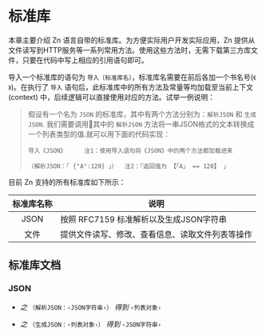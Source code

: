 # 标准库

本章主要介绍 Zn 语言自带的标准库。为方便实际用户开发实际应用，Zn 提供从文件读写到HTTP服务等一系列常用方法。使用这些方法时，无需下载第三方库文件，只要在代码中写上相应的引用语句即可。

导入一个标准库的语句为 `导入〔标准库名〕`，标准库名需要在前后各加一个书名号(`《 》`)。在执行了 `导入` 语句后，此标准库中的所有方法及常量等均加载至当前上下文 (context) 中，后续逻辑可以直接使用对应的方法。试举一例说明：

> 假设有一个名为 `JSON` 的标准库，其中有两个方法分别为：`解析JSON` 和 `生成JSON`. 我们需要调用其中的 `解析JSON` 方法将一串JSON格式的文本转换成一个列表类型的值.就可以用下面的代码实现：
> ```zn
> 导入《JSON》     注1：使用导入语句将《JSON》中的两个方法都加载进来
> 
> （解析JSON：「 {"A":120} 」）  注2：「返回值为 【「A」 == 120】 」
> ```
>

目前 Zn 支持的所有标准库如下所示：

| 标准库名称 |   说明   |
|:----------:|-------------|
| JSON | 按照 RFC7159 标准解析以及生成JSON字符串 |
| 文件 | 提供文件读写、修改、查看信息、读取文件列表等操作 |

## 标准库文档

### JSON

- _之_ `（解析JSON：‹JSON字符串›）` _得到_ `‹列表对象›`

- _之_ `（生成JSON：‹列表对象›）` _得到_ `‹JSON字符串›`


